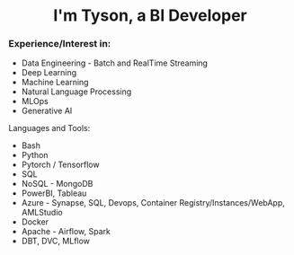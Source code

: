<h1 align="center">I'm Tyson, a BI Developer</h1>

### Experience/Interest in:
* Data Engineering - Batch and RealTime Streaming
* Deep Learning
* Machine Learning
* Natural Language Processing
* MLOps
* Generative AI


Languages and Tools:
* Bash
* Python
* Pytorch / Tensorflow
* SQL
* NoSQL - MongoDB
* PowerBI, Tableau
* Azure - Synapse, SQL, Devops, Container Registry/Instances/WebApp, AMLStudio
* Docker
* Apache - Airflow, Spark
* DBT, DVC, MLflow
